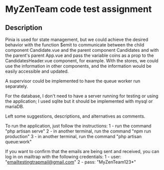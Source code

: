 
# MyZenTeam code test assignment

## Description

Pinia is used for state management, but we could achieve the desired behavior with the function $emit to communicate between the child component Candidate.vue and the parent component Candidates and with the parent's parent App.vue and pass the variable coins as a prop to the CandidatesHeader.vue component, for example. With the stores, we could use the information in other components, and the information would be easily accessible and updated.

A supervisor could be implemented to have the queue worker run separately.

For the database, I don't need to have a server running for testing or using the application; I used sqlite but it should be implemented with mysql or mariaDB.

Left some suggestions, descriptions, and alternatives as comments.

To run the application, just follow the instructions:
1 - run the command "php artisan serve"
2 - in another terminal, run the command "npm run production"
3 - in another terminal, run the command "php artisan queue:work"

If you want to confirm that the emails are being sent and received, you can log in on mailtrap with the following credentials:
1 - user: "emailtestingtrapmail@gmail.com"
2 - pass: "MyZenTeam123*"
